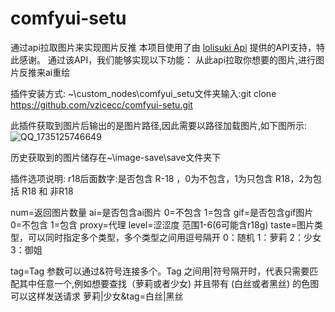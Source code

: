 # comfyui-setu
通过api拉取图片来实现图片反推
本项目使用了由 [lolisuki Api](https://lolisuki.cn/) 提供的API支持，特此感谢。
通过该API，我们能够实现以下功能：
从此api拉取你想要的图片,进行图片反推来ai重绘

插件安装方式:
~\custom_nodes\comfyui_setu文件夹输入:git clone https://github.com/vzicecc/comfyui-setu.git

此插件获取到图片后输出的是图片路径,因此需要以路径加载图片,如下图所示:
![QQ_1735125746649](https://github.com/user-attachments/assets/1d18097d-7f5b-4917-8836-ff051c41f850)

历史获取到的图片储存在~\image-save\save文件夹下

插件选项说明:
r18后面数字:是否包含 R-18 ，0为不包含，1为只包含 R18，2为包括 R18 和 非R18

num=返回图片数量
ai=是否包含ai图片 0=不包含 1=包含
gif=是否包含gif图片 0=不包含 1=包含
proxy=代理
level=涩涩度 范围1-6(6可能含r18g)
taste=图片类型，可以同时指定多个类型，多个类型之间用逗号隔开
      0：随机
      1：萝莉
      2：少女
      3：御姐

tag=Tag 参数可以通过&符号连接多个。Tag 之间用|符号隔开时，代表只需要匹配其中任意一个,例如想要查找（萝莉或者少女) 并且带有 (白丝或者黑丝) 的色图可以这样发送请求
萝莉|少女&tag=白丝|黑丝
